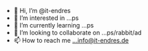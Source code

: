 - 👋 Hi, I’m @it-endres
- 👀 I’m interested in ...ps
- 🌱 I’m currently learning ...ps
- 💞️ I’m looking to collaborate on ...ps/rabbit/ad
- 📫 How to reach me ...info@it-endres.de

<!---
it-endres/it-endres is a ✨ special ✨ repository because its `README.md` (this file) appears on your GitHub profile.
You can click the Preview link to take a look at your changes.
--->

